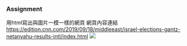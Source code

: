 ### Assignment
用html寫出與圖片一模一樣的網頁
網頁內容連結
https://edition.cnn.com/2019/09/18/middleeast/israel-elections-gantz-netanyahu-results-intl/index.html
![](https://i.imgur.com/XI5iLCn.png)
